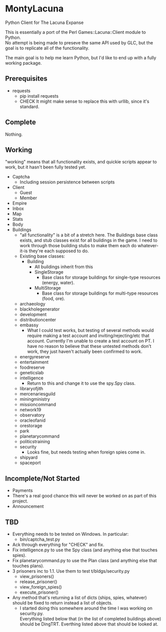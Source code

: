 MontyLacuna
===========

Python Client for The Lacuna Expanse

This is essentially a port of the Perl Games::Lacuna::Client module to Python.  
No attempt is being made to preseve the same API used by GLC, but the goal is 
to replicate all of the functionality.

The main goal is to help me learn Python, but I'd like to end up with a fully 
working package.

## Prerequisites
- requests
  - pip install requests
  - CHECK It might make sense to replace this with urllib, since it's standard.

## Complete
Nothing.

## Working
"working" means that all functionality exists, and quickie scripts appear to 
work, but it hasn't been fully tested yet.

- Captcha
  - Including session persistence between scripts
- Client
  - Guest
  - Member
- Empire
- Inbox
- Map
- Stats
- Body
- Buildings
  - "all functionality" is a bit of a stretch here.  The Buildings base class 
exists, and stub classes exist for all buildings in the game.  I need to work 
through those building stubs to make them each do whatever-it-is they're each 
supposed to do.
  - Existing base classes:
    - Building
      - All buildings inherit from this
      - SingleStorage
        - Base class for storage buildings for single-type resources (energy, water).
      - MultiStorage
        - Base class for storage buildings for multi-type resources (food, ore).
  - archaeology
  - blackholegenerator
  - development
  - distributioncenter
  - embassy
    - What I could test works, but testing of several methods would require making a test 
      account and inviting/rejecting/etc that account.  Currently I'm unable to create a 
      test account on PT.  I have no reason to believe that these untested methods don't 
      work, they just haven't actually been confirmed to work.
  - energyreserve
  - entertainment
  - foodreserve
  - geneticslab
  - intelligence
    - Return to this and change it to use the spy.Spy class.
  - libraryofjith
  - mercenariesguild
  - miningministry
  - missioncommand
  - network19
  - observatory
  - oracleofanid
  - orestorage
  - park
  - planetarycommand
  - politicstraining
  - security
    - Looks fine, but needs testing when foreign spies come in.
  - shipyard
  - spaceport

## Incomplete/Not Started
- Payments
 - There's a real good chance this will never be worked on as part of this 
   project.
- Announcement

## TBD
- Everything needs to be tested on Windows.  In particular:
  - bin/captcha_test.py
- Ack through everything for "CHECK" and fix.
- Fix intelligence.py to use the Spy class (and anything else that touches spies).
- Fix planetarycommand.py to use the Plan class (and anything else that touches plans).
- 3 prisoners inc to 1.1.  Use them to test t/bldgs/security.py
    - view_prisoners()
    - release_prisoner()
    - view_foreign_spies()
    - execute_prisoner()
- Any method that's returning a list of dicts (ships, spies, whatever) should be fixed to 
  return instead a list of objects.
  - I started doing this somewhere around the time I was working on security.py.  
    Everything listed below that (in the list of completed buildings above) should be 
    DingTRT.  Everthing listed above that should be looked at.

